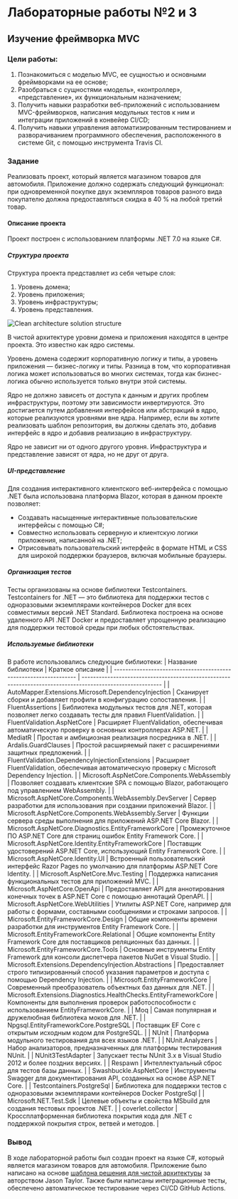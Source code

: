 # Лабораторные работы №2 и 3
## Изучение фреймворка MVC

### Цели работы:
1. Познакомиться c моделью MVC, ее сущностью и основными фреймворками на ее основе;
2. Разобраться с сущностями «модель», «контроллер», «представление», их функциональным назначением;
3. Получить навыки разработки веб-приложений с использованием MVC-фреймворков, написания модульных тестов к ним и интеграции приложений в конвейер CI/CD;
4. Получить навыки управления автоматизированным тестированием и разворачиванием программного обеспечения, расположенного в системе Git, с помощью инструмента Travis CI.

### Задание
Реализовать проект, который является магазином товаров для автомобиля. Приложение должно содержать следующий функционал: при одновременной покупке двух экземпляров товаров разного вида покупателю должна предоставляться скидка в 40 % на любой третий товар.

#### Описание проекта
Проект построен с использованием платформы .NET 7.0 на языке C#. 

##### Структура проекта
Структура проекта представляет из себя четыре слоя: 
1. Уровень домена;
2. Уровень приложения;
3. Уровень инфраструктуры;
4. Уровень представления.

![Clean architecture solution structure](https://i.ytimg.com/vi/5OtUm1BLmG0/maxresdefault.jpg)

В чистой архитектуре уровни домена и приложения находятся в центре проекта. Это известно как ядро системы.

Уровень домена содержит корпоративную логику и типы, а уровень приложения — бизнес-логику и типы. Разница в том, что корпоративная логика может использоваться во многих системах, тогда как бизнес-логика обычно используется только внутри этой системы.

Ядро не должно зависеть от доступа к данным и других проблем инфраструктуры, поэтому эти зависимости инвертируются. Это достигается путем добавления интерфейсов или абстракций в ядро, которые реализуются уровнями вне ядра. Например, если вы хотите реализовать шаблон репозитория, вы должны сделать это, добавив интерфейс в ядро и добавив реализацию в инфраструктуру.

Ядро не зависит ни от одного другого уровня. Инфраструктура и представление зависят от ядра, но не друг от друга.

##### UI-представление
Для создания интерактивного клиентского веб-интерфейса с помощью .NET была использована платформа Blazor, которая в данном проекте позволяет:

- Создавать насыщенные интерактивные пользовательские интерфейсы с помощью C#;
- Совместно использовать серверную и клиентскую логики приложения, написанной на .NET;
- Отрисовывать пользовательский интерфейс в формате HTML и CSS для широкой поддержки браузеров, включая мобильные браузеры.

##### Организация тестов
Тесты организованы на основе библиотеки Testcontainers. Testcontainers for .NET — это библиотека для поддержки тестов с одноразовыми экземплярами контейнеров Docker для всех совместимых версий .NET Standard. Библиотека построена на основе удаленного API .NET Docker и предоставляет упрощенную реализацию для поддержки тестовой среды при любых обстоятельствах.

##### Используемые библиотеки
В работе использовались следующие библиотеки:
| Название библиотеки                                               | Краткое описание                                                                                           |
| ----------------------------------------------------------------- | ---------------------------------------------------------------------------------------------------------- |
| AutoMapper.Extensions.Microsoft.DependencyInjection               | Сканирует сборки и добавляет профили в конфигурацию сопоставления.                                         |
| FluentAssertions                                                  | Библиотека модульных тестов для .NET, которая позволяет легко создавать тесты для правил FluentValidation. |
| FluentValidation.AspNetCore                                       | Расширяет FluentValidation, обеспечивая автоматическую проверку в основных контроллерах ASP.NET.           |
| MediatR                                                           | Простая и амбициозная реализация посредника в .NET.                                                        |
| Ardalis.GuardClauses                                              | Простой расширяемый пакет с расширениями защитных предложений.                                             |
| FluentValidation.DependencyInjectionExtensions                    | Расширяет FluentValidation, обеспечивая автоматическую проверку с Microsoft Dependency Injection.          |
| Microsoft.AspNetCore.Components.WebAssembly                       | Позволяет создавать клиентские SPA с помощью Blazor, работающего под управлением WebAssembly.              |
| Microsoft.AspNetCore.Components.WebAssembly.DevServer             | Сервер разработки для использования при создании приложений Blazor.                                        |
| Microsoft.AspNetCore.Components.WebAssembly.Server                | Функции сервера среды выполнения для приложений ASP.NET Core Blazor.                                       |
| Microsoft.AspNetCore.Diagnostics.EntityFrameworkCore              | Промежуточное ПО ASP.NET Core для страниц ошибок Entity Framework Core.                                    |
| Microsoft.AspNetCore.Identity.EntityFrameworkCore                 | Поставщик удостоверений ASP.NET Core, использующий Entity Framework Core.                                  |
| Microsoft.AspNetCore.Identity.UI                                  | Встроенный пользовательский интерфейс Razor Pages по умолчанию для платформы ASP.NET Core Identity.        |
| Microsoft.AspNetCore.Mvc.Testing                                  | Поддержка написания функциональных тестов для приложений MVC.                                              |
| Microsoft.AspNetCore.OpenApi                                      | Предоставляет API для аннотирования конечных точек в ASP.NET Core с помощью аннотаций OpenAPI.             |
| Microsoft.AspNetCore.WebUtilities                                 | Утилиты ASP.NET Core, например для работы с формами, составными сообщениями и строками запросов.           |
| Microsoft.EntityFrameworkCore.Design                              | Общие компоненты времени разработки для инструментов Entity Framework Core.                                |
| Microsoft.EntityFrameworkCore.Relational                          | Общие компоненты Entity Framework Core для поставщиков реляционных баз данных.                             |
| Microsoft.EntityFrameworkCore.Tools                               | Основные инструменты Entity Framework для консоли диспетчера пакетов NuGet в Visual Studio.                |
| Microsoft.Extensions.DependencyInjection.Abstractions             | Предоставляет строго типизированный способ указания параметров и доступа с помощью Dependency Injection.   |
| Microsoft.EntityFrameworkCore                                     | Современный преобразователь объектных баз данных для .NET.                                                 |
| Microsoft.Extensions.Diagnostics.HealthChecks.EntityFrameworkCore | Компоненты для выполнения проверок работоспособности с использованием EntityFrameworkCore.                 |
| Moq                                                               | Самая популярная и дружелюбная библиотека моков для .NET.                                                  |
| Npgsql.EntityFrameworkCore.PostgreSQL                             | Поставщик EF Core с открытым исходным кодом для PostgreSQL.                                                |
| NUnit                                                             | Платформа модульного тестирования для всех языков .NET.                                                    |
| NUnit.Analyzers                                                   | Набор анализаторов, предназначенных для платформы тестирования NUnit.                                      |
| NUnit3TestAdapter                                                 | Запускает тесты NUnit 3.x в Visual Studio 2012 и более поздних версиях.                                    |
| Respawn                                                           | Интеллектуальный сброс для тестов базы данных.                                                             |
| Swashbuckle.AspNetCore                                            | Инструменты Swagger для документирования API, созданных на основе ASP.NET Core.                            |
| Testcontainers.PostgreSql                                         | Библиотека для поддержки тестов с одноразовыми экземплярами контейнеров Docker PostgreSql                  |
| Microsoft.NET.Test.Sdk                                            | Целевые объекты и свойства MSbuild для создания тестовых проектов .NET.                                    |
| coverlet.collector                                                | Кроссплатформенная библиотека покрытия кода для .NET с поддержкой покрытия строк, ветвей и методов.        |

### Вывод
В ходе лабораторной работы был создан проект на языке C#, который является магазином товаров для автомобиля. Приложение было написано на основе [шаблона решения для чистой архитектуры](https://github.com/jasontaylordev/CleanArchitecture) за авторством Jason Taylor. Также были написаны интеграционные тесты, обеспечено автоматическое тестирование через CI/CD GitHub Actions.